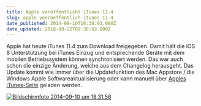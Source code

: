 ```yaml
---
title: Apple veröffentlicht iTunes 11.4
slug: apple-veeroeffentlich-itunes-11-4
date_published: 2014-09-10T16:38:03.000Z
date_updated: 2018-08-22T09:38:53.000Z
---
```


Apple hat heute iTunes 11.4 zum Download freigegeben. Damit hält die iOS 8 Unterstützung bei iTunes Einzug und entsprechende Geräte mit dem mobilen Betriebssystem können synchronisiert werden. Das war auch schon die einzige Änderung, welche aus dem Changelog herausgeht. Das Update kommt wie immer über die Updatefunktion des Mac Appstore / die Windows Apple Softwareaktualisierung oder kann manuell über [Apples iTunes-Seite](https://www.apple.com/de/itunes/download/) geladen werden.

[![Bildschirmfoto 2014-09-10 um 18.31.56](//picdump.thafaker.de/2014/09/Bildschirmfoto-2014-09-10-um-18.31.56.png)](__GHOST_URL__/apple-veeroeffentlich-itunes-11-4/bildschirmfoto-2014-09-10-um-18-31-56/)

